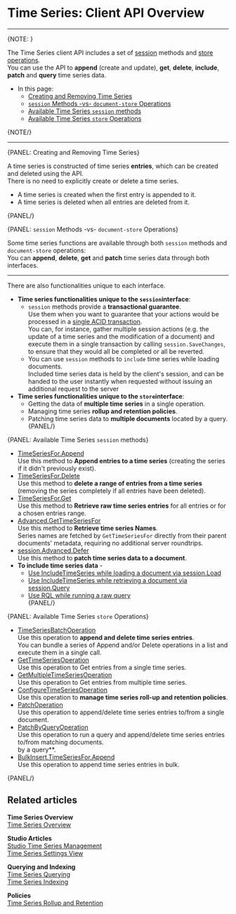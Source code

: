 ﻿# Time Series: Client API Overview
---

{NOTE: }

The Time Series client API includes a set of [session](../../../client-api/session/what-is-a-session-and-how-does-it-work) 
methods and [store](../../../client-api/what-is-a-document-store) 
[operations](../../../client-api/operations/what-are-operations).  
You can use the API to **append** (create and update), **get**, 
**delete**, **include**, **patch** and **query** time series data.  

* In this page:  
  * [Creating and Removing Time Series](../../../document-extensions/timeseries/client-api/overview#creating-and-removing-time-series)  
  * [`session` Methods -vs- `document-store` Operations](../../../document-extensions/timeseries/client-api/overview#session-methods--vs--document-store-operations)  
  * [Available Time Series `session` methods](../../../document-extensions/timeseries/client-api/overview#available-time-series-session-methods)  
  * [Available Time Series `store` Operations](../../../document-extensions/timeseries/client-api/overview#available-time-series-store-operations)  

{NOTE/}

---

{PANEL: Creating and Removing Time Series}

A time series is constructed of time series **entries**, which can 
be created and deleted using the API.  
There is no need to explicitly create or delete a time series.  

* A time series is created when the first entry is appended to it.  
* A time series is deleted when all entries are deleted from it.  

{PANEL/}

{PANEL: `session` Methods -vs- `document-store` Operations}

Some time series functions are available through both `session` methods 
and `document-store` operations:  
You can **append**, **delete**, **get** and **patch** time series data 
through both interfaces.  

---

There are also functionalities unique to each interface.  

* **Time series functionalities unique to the `session`interface**:  
   * `session` methods provide a **transactional guarantee**.  
     Use them when you want to guarantee that your actions would 
     be processed in a [single ACID transaction](../../../client-api/faq/transaction-support).  
     You can, for instance, gather multiple session actions 
     (e.g. the update of a time series and the modification 
     of a document) and execute them in a single transaction 
     by calling `session.SaveChanges`, to ensure that they 
     would all be completed or all be reverted.  
   * You can use `session` methods to `include` time series while 
     loading documents.  
     Included time series data is held by the client's session, 
     and can be handed to the user instantly when requested 
     without issuing an additional request to the server  
* **Time series functionalities unique to the `store`interface**:  
   * Getting the data of **multiple time series** in a single operation.  
   * Managing time series **rollup and retention policies**.  
   * Patching time series data to **multiple documents** located by a query.  
{PANEL/}

{PANEL: Available Time Series `session` methods}

* [TimeSeriesFor.Append](../../../document-extensions/timeseries/client-api/session/append)  
  Use this method to **Append entries to a time series** 
  (creating the series if it didn't previously exist).  
* [TimeSeriesFor.Delete](../../../document-extensions/timeseries/client-api/session/delete)  
  Use this method to **delete a range of entries from a time series** 
  (removing the series completely if all entries have been deleted).  
 * [TimeSeriesFor.Get](../../../document-extensions/timeseries/client-api/session/get/get-entries)  
  Use this method to **Retrieve raw time series entries** 
  for all entries or for a chosen entries range.  
* [Advanced.GetTimeSeriesFor](../../../document-extensions/timeseries/client-api/session/get/get-names)  
  Use this method to **Retrieve time series Names**.  
  Series names are fetched by `GetTimeSeriesFor` directly from their parent documents' 
  metadata, requiring no additional server roundtrips.  
* [session.Advanced.Defer](../../../document-extensions/timeseries/client-api/session/patch)  
  Use this method to **patch time series data to a document**.  
* **To include time series data** -  
   * [Use IncludeTimeSeries while loading a document via session.Load](../../../document-extensions/timeseries/client-api/session/include/with-session-load)  
   * [Use IncludeTimeSeries while retrieving a document via session.Query](../../../document-extensions/timeseries/client-api/session/include/with-session-query)  
   * [Use RQL while running a raw query](../../../document-extensions/timeseries/client-api/session/include/with-raw-queries)  
{PANEL/}

{PANEL: Available Time Series `store` Operations}

* [TimeSeriesBatchOperation](../../../document-extensions/timeseries/client-api/operations/append-and-delete)  
  Use this operation to **append and delete time series entries**.  
  You can bundle a series of Append and/or Delete operations in a list and 
  execute them in a single call.  
* [GetTimeSeriesOperation](../../../document-extensions/timeseries/client-api/operations/get#gettimeseriesoperation)  
  Use this operation to Get entries from a single time series.  
* [GetMultipleTimeSeriesOperation](../../../document-extensions/timeseries/client-api/operations/get#getmultipletimeseriesoperation)  
  Use this operation to Get entries from multiple time series.  
* [ConfigureTimeSeriesOperation](../../../document-extensions/timeseries/rollup-and-retention)  
  Use this operation to **manage time series roll-up and retention policies**.  
* [PatchOperation](../../../document-extensions/timeseries/client-api/operations/patch#patchoperation)  
  Use this operation to append/delete time series entries to/from a single document.  
* [PatchByQueryOperation](../../../document-extensions/timeseries/client-api/operations/patch#patchbyqueryoperation)  
  Use this operation to run a query and append/delete time series entries to/from 
  matching documents.  
  by a query**.  
* [BulkInsert.TimeSeriesFor.Append](../../../document-extensions/timeseries/client-api/bulk-insert/append-in-bulk)  
  Use this operation to append time series entries in bulk.  

{PANEL/}

## Related articles

**Time Series Overview**  
[Time Series Overview](../../../document-extensions/timeseries/overview)  

**Studio Articles**  
[Studio Time Series Management](../../../studio/database/document-extensions/time-series)  
[Time Series Settings View](../../../studio/database/settings/time-series-settings)  


**Querying and Indexing**  
[Time Series Querying](../../../document-extensions/timeseries/querying/overview-and-syntax)  
[Time Series Indexing](../../../document-extensions/timeseries/indexing)  

**Policies**  
[Time Series Rollup and Retention](../../../document-extensions/timeseries/rollup-and-retention)  
